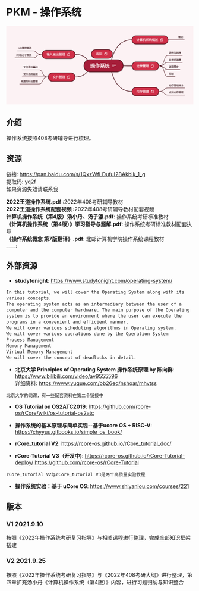 # PKM - 操作系统  
![image text](./resources/操作系统.png)
## 介绍
操作系统按照408考研辅导进行梳理。
## 资源
链接: https://pan.baidu.com/s/1QxzWfLDufuI2BAkbIk_1_g  
提取码: yq2f  
如果资源失效请联系我  

__2022王道操作系统.pdf__ :2022年408考研辅导教材  
__2022王道操作系统配套视频__ :2022年408考研辅导教材配套视频  
__计算机操作系统（第4版）汤小丹、汤子瀛.pdf__: 操作系统考研标准教材  
__《计算机操作系统（第4版）》学习指导与题解.pdf__: 操作系统考研标准教材配套执导  
__《操作系统概念 第7版翻译》.pdf__: 北邮计算机学院操作系统课程教材  
____:
## 外部资源
* __studytonight__: https://www.studytonight.com/operating-system/
```
In this tutorial, we will cover the Operating System along with its various concepts.
The operating system acts as an intermediary between the user of a computer and the computer hardware. The main purpose of the Operating system is to provide an environment where the user can execute the programs in a convenient and efficient manner.
We will cover various scheduling algorithms in Operating system.
We will cover various operations done by the Operation System
Process Management
Memory Management
Virtual Memory Management
We will cover the concept of deadlocks in detail.
```
* __北京大学 Principles of Operating System 操作系统原理 by 陈向群__: https://www.bilibili.com/video/av9555596  
详细资料: https://www.yuque.com/ob26eq/nshoar/mhvtss
```
北京大学的网课，有一些配套资料在第二个链接中
```
* __OS Tutorial on OS2ATC2019__: 
https://github.com/rcore-os/rCore/wiki/os-tutorial-os2atc

* __操作系统的基本原理与简单实现--基于ucore OS + RISC-V__: 
https://chyyuu.gitbooks.io/simple_os_book/

* __rCore_tutorial V2__: 
https://rcore-os.github.io/rCore_tutorial_doc/

* __rCore-Tutorial V3（开发中)__: 
https://rcore-os.github.io/rCore-Tutorial-deploy/
https://github.com/rcore-os/rCore-Tutorial
```
rCore_tutorial V2与rCore_tutorial V3是两个高质量实验教程
```
* __操作系统实验：基于 uCore OS__: 
https://www.shiyanlou.com/courses/221

## 版本
### V1 2021.9.10
按照《2022年操作系统考研复习指导》与相关课程进行整理，完成全部知识框架搭建  
### V2 2021.9.25
按照《2022年操作系统考研复习指导》与《2022年408考研大纲》进行整理，第四章扩充汤小丹《计算机操作系统（第4版）》内容，进行习题归纳与知识整合  